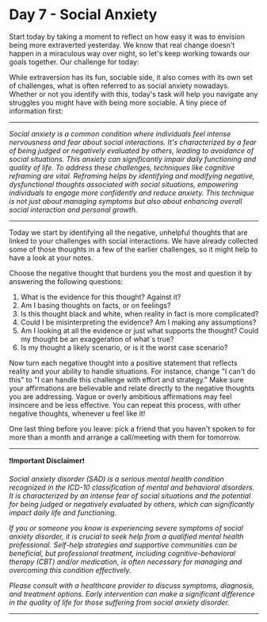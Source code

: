 # Day 7 - Social Anxiety

Start today by taking a moment to reflect on how easy it was to envision being more extraverted yesterday. We know that real change doesn't happen in a miraculous way over night, so let's keep working towards our goals together. Our challenge for today: 

While extraversion has its fun, sociable side, it also comes with its own set of challenges, what is often referred to as social anxiety nowadays. Whether or not you identify with this, today's task will help you navigate any struggles you might have with being more sociable.  A tiny piece of information first: 

---

*Social anxiety is a common condition where individuals feel intense nervousness and fear about social interactions. It's characterized by a fear of being judged or negatively evaluated by others, leading to avoidance of social situations. This anxiety can significantly impair daily functioning and quality of life. To address these challenges, techniques like cognitive reframing are vital. Reframing helps by identifying and modifying negative, dysfunctional thoughts associated with social situations, empowering individuals to engage more confidently and reduce anxiety. This technique is not just about managing symptoms but also about enhancing overall social interaction and personal growth.* 

---

Today we start by identifying all the negative, unhelpful thoughts that are linked to your challenges with social interactions. We have already collected some of those thoughts in a few of the earlier challenges, so it might help to have a look at your notes.

Choose the negative thought that burdens you the most and question it by answering the following questions:

1. What is the evidence for this thought? Against it?
2. Am I basing thoughts on facts, or on feelings?
3. Is this thought black and white, when reality in fact is more complicated?
4. Could I be misinterpreting the evidence? Am I making any assumptions?
5. Am I looking at all the evidence or just what supports the thought? Could my thought be an exaggeration of what´s true?
6. Is my thought a likely scenario, or is it the worst case scenario?

Now turn each negative thought into a positive statement that reflects reality and your ability to handle situations. For instance, change "I can't do this" to "I can handle this challenge with effort and strategy." Make sure your affirmations are believable and relate directly to the negative thoughts you are addressing. Vague or overly ambitious affirmations may feel insincere and be less effective. You can repeat this process, with other negative thoughts, whenever u feel like it!

One last thing before you leave: pick a friend that you haven't spoken to for more than a month and arrange a call/meeting with them for tomorrow. 

---

❗**Important Disclaimer**❗

*Social anxiety disorder (SAD) is a serious mental health condition recognized in the ICD-10 classification of mental and behavioral disorders. It is characterized by an intense fear of social situations and the potential for being judged or negatively evaluated by others, which can significantly impact daily life and functioning.*

*If you or someone you know is experiencing severe symptoms of social anxiety disorder, it is crucial to seek help from a qualified mental health professional. Self-help strategies and supportive communities can be beneficial, but professional treatment, including cognitive-behavioral therapy (CBT) and/or medication, is often necessary for managing and overcoming this condition effectively.*

*Please consult with a healthcare provider to discuss symptoms, diagnosis, and treatment options. Early intervention can make a significant difference in the quality of life for those suffering from social anxiety disorder.*

---